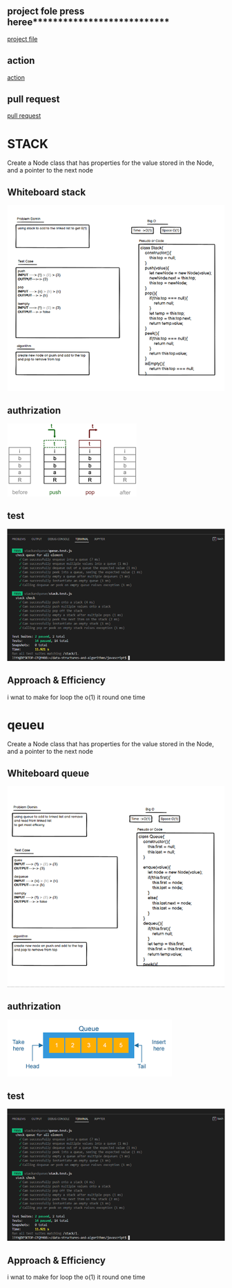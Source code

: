 ## project fole press heree***************************
[project file](https://github.com/lithhalim/data-structures-and-algorithms/tree/main/javascript/stackandqueue)
## action 
[action](https://github.com/lithhalim/data-structures-and-algorithms/actions)
## pull request
[pull request](https://github.com/lithhalim/data-structures-and-algorithms/pulls)
# STACK 
Create a Node class that has properties for the value stored in the Node, and a pointer to the next node
## Whiteboard stack
![image](./stack%20whight%20bord.png)
## authrization 
![image](./stack%20authrization.png)
## test 
![image](./stack%20and%20queue%20test.png)
## Approach & Efficiency
i wnat to make for loop the o(1) it round one time

# qeueu 
Create a Node class that has properties for the value stored in the Node, and a pointer to the next node
## Whiteboard queue
![image](./queue%20whight.png)
## authrization 
![image](./aueue%20authrization.png)
## test 
![image](./stack%20and%20queue%20test.png)
## Approach & Efficiency
i wnat to make for loop the o(1) it round one time